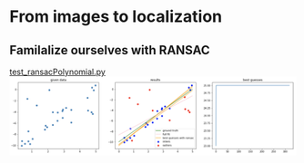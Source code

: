 # From images to localization



## Familalize ourselves with RANSAC

[test_ransacPolynomial.py](https://github.com/teruyuki-yamasaki/VAMR/blob/main/exercise07/code/test_ransacPolynomial.py)
<img src="https://github.com/teruyuki-yamasaki/VAMR/blob/main/exercise07/results/ransacdeg1.png"/>

